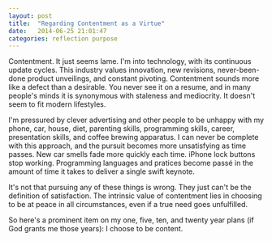 ```yaml
---
layout: post
title:  "Regarding Contentment as a Virtue"
date:   2014-06-25 21:01:47
categories: reflection purpose
---
```


Contentment. It just seems lame. I'm into technology, with its continuous update cycles. This industry values innovation, new revisions, never-been-done product unveilings, and constant pivoting. Contentment sounds more like a defect than a desirable. You never see it on a resume, and in many people's minds it is synonymous with staleness and mediocrity. It doesn't seem to fit modern lifestyles.

I'm pressured by clever advertising and other people to be unhappy with my phone, car, house, diet, parenting skills, programming skills, career, presentation skills, and coffee brewing apparatus. I can never be complete with this approach, and the pursuit becomes more unsatisfying as time passes. New car smells fade more quickly each time. iPhone lock buttons stop working. Programming languages and pratices become passé in the amount of time it takes to deliver a single swift keynote.

It's not that pursuing any of these things is wrong. They just can't be the definition of satisfaction. The intrinsic value of contentment lies in choosing to be at peace in all circumstances, even if a true need goes unfulfilled.

So here's a prominent item on my one, five, ten, and twenty year plans (if God grants me those years): I choose to be content.